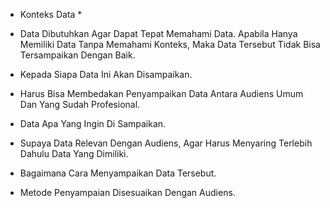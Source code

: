 * Konteks Data *

- Data Dibutuhkan Agar Dapat Tepat Memahami Data. Apabila Hanya Memiliki Data Tanpa Memahami Konteks,
  Maka Data Tersebut Tidak Bisa Tersampaikan Dengan Baik.

 - Kepada Siapa Data Ini Akan Disampaikan.
 - Harus Bisa Membedakan Penyampaikan Data Antara Audiens Umum Dan Yang Sudah Profesional.

 - Data Apa Yang Ingin Di Sampaikan.
 - Supaya Data Relevan Dengan Audiens, Agar Harus Menyaring Terlebih Dahulu Data Yang Dimiliki.

 - Bagaimana Cara Menyampaikan Data Tersebut.
 - Metode Penyampaian Disesuaikan Dengan Audiens.

   
